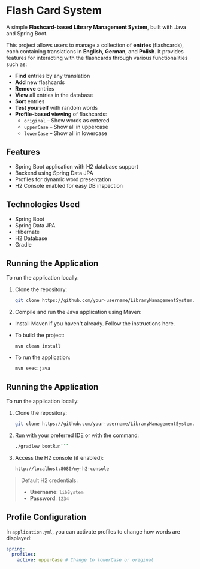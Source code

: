 # Flash Card System

A simple **Flashcard-based Library Management System**, built with Java and Spring Boot.

This project allows users to manage a collection of **entries** (flashcards), each containing translations in **English**, **German**, and **Polish**. It provides features for interacting with the flashcards through various functionalities such as:

- **Find** entries by any translation
- **Add** new flashcards
- **Remove** entries
- **View** all entries in the database
- **Sort** entries
- **Test yourself** with random words
- **Profile-based viewing** of flashcards:
  - `original` – Show words as entered
  - `upperCase` – Show all in uppercase
  - `lowerCase` – Show all in lowercase

## Features

- Spring Boot application with H2 database support
- Backend using Spring Data JPA
- Profiles for dynamic word presentation
- H2 Console enabled for easy DB inspection

## Technologies Used

- Spring Boot
- Spring Data JPA
- Hibernate
- H2 Database
- Gradle

## Running the Application

To run the application locally:
1. Clone the repository:
   ```bash
   git clone https://github.com/your-username/LibraryManagementSystem.git && cd LibraryManagementSystem
2. Compile and run the Java application using Maven:
  - Install Maven if you haven't already. Follow the instructions here.
  - To build the project:
    ```
    mvn clean install
    ```
    
  - To run the application:
    ```
    mvn exec:java
    ```


## Running the Application

To run the application locally:

1. Clone the repository:
     ```bash
   git clone https://github.com/your-username/LibraryManagementSystem.git && cd LibraryManagementSystem```
2. Run with your preferred IDE or with the command:
     ```bash
   ./gradlew bootRun```
3. Access the H2 console (if enabled):  
     ```bash
   http://localhost:8080/my-h2-console

> Default H2 credentials:  
> - **Username**: `libSystem`  
> - **Password**: `1234`  

## Profile Configuration

In `application.yml`, you can activate profiles to change how words are displayed:

```yaml
spring:
  profiles:
    active: upperCase # Change to lowerCase or original
